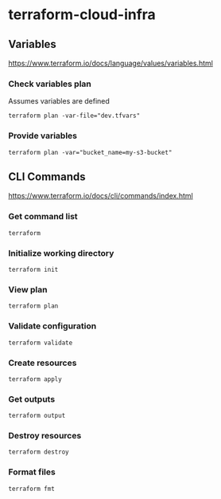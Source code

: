# terraform-cloud-infra

## Variables
https://www.terraform.io/docs/language/values/variables.html

### Check variables plan
Assumes variables are defined
```shell
terraform plan -var-file="dev.tfvars"
```

### Provide variables
```shell
terraform plan -var="bucket_name=my-s3-bucket"
```

## CLI Commands
https://www.terraform.io/docs/cli/commands/index.html

### Get command list
```shell
terraform
```

### Initialize working directory
```shell
terraform init
```

### View plan
```shell
terraform plan
```

### Validate configuration
```shell
terraform validate
```

### Create resources
```shell
terraform apply
```

### Get outputs
```shell
terraform output
```

### Destroy resources
```shell
terraform destroy
```

### Format files
```shell
terraform fmt
```